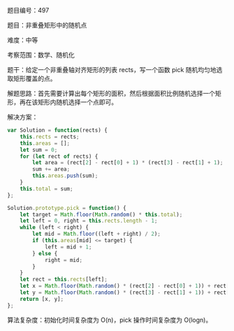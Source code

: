 题目编号：497

题目：非重叠矩形中的随机点

难度：中等

考察范围：数学、随机化

题干：给定一个非重叠轴对齐矩形的列表 rects，写一个函数 pick 随机均匀地选取矩形覆盖的点。

解题思路：首先需要计算出每个矩形的面积，然后根据面积比例随机选择一个矩形，再在该矩形内随机选择一个点即可。

解决方案：

```javascript
var Solution = function(rects) {
    this.rects = rects;
    this.areas = [];
    let sum = 0;
    for (let rect of rects) {
        let area = (rect[2] - rect[0] + 1) * (rect[3] - rect[1] + 1);
        sum += area;
        this.areas.push(sum);
    }
    this.total = sum;
};

Solution.prototype.pick = function() {
    let target = Math.floor(Math.random() * this.total);
    let left = 0, right = this.rects.length - 1;
    while (left < right) {
        let mid = Math.floor((left + right) / 2);
        if (this.areas[mid] <= target) {
            left = mid + 1;
        } else {
            right = mid;
        }
    }
    let rect = this.rects[left];
    let x = Math.floor(Math.random() * (rect[2] - rect[0] + 1)) + rect[0];
    let y = Math.floor(Math.random() * (rect[3] - rect[1] + 1)) + rect[1];
    return [x, y];
};
```

算法复杂度：初始化时间复杂度为 O(n)，pick 操作时间复杂度为 O(logn)。